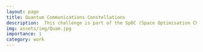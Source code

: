 ```yaml
---
layout: page
title: Quantum Communications Constellations
description:  This challenge is part of the SpOC (Space Optimisation Challenge) organised by ESA's Advanced Concepts Team and hosted in GECCO 2023.
img: assets/img/Quam.jpg
importance: 1
category: work
---
```


 